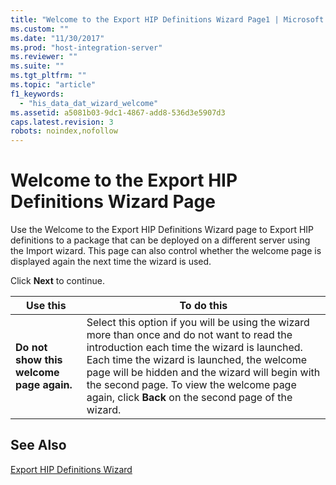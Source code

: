 ```yaml
---
title: "Welcome to the Export HIP Definitions Wizard Page1 | Microsoft Docs"
ms.custom: ""
ms.date: "11/30/2017"
ms.prod: "host-integration-server"
ms.reviewer: ""
ms.suite: ""
ms.tgt_pltfrm: ""
ms.topic: "article"
f1_keywords: 
  - "his_data_dat_wizard_welcome"
ms.assetid: a5081b03-9dc1-4867-add8-536d3e5907d3
caps.latest.revision: 3
robots: noindex,nofollow
---
```

# Welcome to the Export HIP Definitions Wizard Page
Use the Welcome to the Export HIP Definitions Wizard page to Export HIP definitions to a package that can be deployed on a different server using the Import wizard.  This page can also control whether the welcome page is displayed again the next time the wizard is used.  
  
 Click **Next** to continue.  
  
|Use this|To do this|  
|--------------|----------------|  
|**Do not show this welcome page again.**|Select this option if you will be using the wizard more than once and do not want to read the introduction each time the wizard is launched. Each time the wizard is launched, the welcome page will be hidden and the wizard will begin with the second page. To view the welcome page again, click **Back** on the second page of the wizard.|  
  
## See Also  
 [Export HIP Definitions Wizard](../core/export-hip-definitions-wizard2.md)